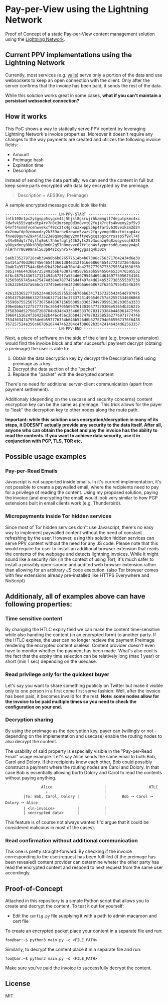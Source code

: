 # Pay-per-View using the Lightning Network
Proof of Concept of a static Pay-per-View content management solution using the [Lightning Network](https://lightning.network/).

## Current PPV implementations using the Lightning Network
Currently, most services (e.g. [yalls](https://yalls.org/)) serve only a portion of the data and use websockets to keep an open connection with the client. Only after the server confirms that the invoice has been paid, it sends the rest of the data.

While this solution works great in some cases, **what if you can't maintain a persistant websocket connection?**

## How it works
This PoC shows a way to statically serve PPV content by leveraging Lightning Network's invoice properties. Moreover it doesn't require any changes to the way payments are created and utilizes the following invoice fields:
* Amount
* Preimage hash
* Expiration time
* Description

Instead of sending the data partially, we can send the content in full but keep some parts encrypted with data key encrypted by the preimage.

> Description = AES(Key, Preimage)

A sample encrypted message could look like this:
```
----------------------- LN-PPV-START -----------------------
lntb100n1ps2y4gvpp5syqxv44j5hjsl8gsrwjrhkamnglf7degutpkmc4xc
7dwfvk555vqdxdtp4rv7n8x3mrsmp0d3m8vvt02fujk7rcfs4kwemy2pf5v3
64vft4snmfvcehwvekxf49zc2tx4grxuzxwpp556p4far5v630vexkzm2d24
dx2nmwfdp9zemwxdzy2k359arnv6zewce5vwzs2fgryvngdd6xztmtxap4xv
fnve88gurw29x4jd3523e8qsmgdapy2mmftye9gcqzpgxqrrsssp5f9xl74j
v44x05dqtr7dyltq8mkl7hhnfugtj43h2yts25v3wqazq9q8zqqyssql6228
y08yxdncy80kt838p0m6n2g57n0mqvvc67frlqh4yfyypnrsd6usaqeyn4pl
nl9rhrr86999nal563p84szcyhr57kn94gygssq4k30zv
------------------------------------------------------------
5a6b735279726c4b39496b6b676577614b4b67386c7563717042434d6e30
6a414a746d39674564654f3661384e312f616e6866465437724372644b6b
2b4b7a3577544c6b6d2b432b644b704f4b42757779377337553543636f50
3851746644366e7252492b6b7638724858765a6b594b5646533476595532
6f6c48754436747131494b572f7a534d6679546d694d6169775956754161
32565059745a4a75474d384e7877476d4f497a4d624b5377385555307238
536232642b7a6a6c5737456e6e4e34346b6a6e68672f6245795545546344
                          (...)
42613536527738523448305157552b6b766b63417157325543454d797975
495437546866332f30463271446c37337251496546757a52557534686868
75596b755256757367584836715656305a33637949795961302b365a3333
396e6b6a722f5777376c365470556937613030477370306e53654b31622b
2f58304d52756d7268704b634d433546653370783173384b446961472f66
39664151624f3642382b446c456c2b584374787832585262776971774748
753436347479554e6b597776334b646b526d6b3278794d665567376f6438
767257514e356c66706167447462304c4f38682b35424146434d62563357
----------------------- LN-PPV-END ------------------------
```

Next, a piece of software on the side of the client (e.g. browser extension) would find the invoice block and after successful payment decrypt (obtaing a preimage) the user is able to:
1. Obtain the data decryption key by decrypt the Description field using preimage as a key
2. Decrypt the data section of the "packet"
3. Replace the "packet" with the decrypted content

There's no need for additional server-client communication (apart from payment settlement). 

Additionaly (depending on the usecase and security concerns) content encryption key can be the same as preimage. This trick allows for the payer to "leak" the decryption key to other nodes along the route path.

**Important: while this solution uses encryption/decryption in many of its steps, it DOESN'T actually provide any security to the data itself. After all, anyone who can obtain the packet and pay the invoice has the ability to read the contents. If you want to achieve data security, use it in conjunction with PGP, TLS, TOR etc.**

## Possible usage examples

### Pay-per-Read Emails
Javascript is not supported inside emails. In it's current implementation, it's not possible to create a paywalled email, where the recipients need to pay for a privilege of reading the content. Using my proposed solution, paying the invoice (and encrypting the email) would look very similar to how PGP extensions built in email clients work (e.g. Thunderbird).

### Micropayments inside Tor hidden services
Since most of Tor hidden services don't use Javascript, there's no easy way to implement paywalled content without the need of constant refreshing by the user.
However, using this solution hidden services can serve PPV content without the need for any JS code. Please note that this would require for user to install an additional browser extension that reads the contents of the webpage and detects lightning invoices. While it might sound like a security risk (in the context of using Tor), it's much safer to install a possibly open-source and audited web browser extension rather than allowing for an arbitrary JS code execution. 
(also Tor browser comes with few extensions already pre-installed like HTTPS Everywhere and NoScript)

## Additionaly, all of examples above can have following properties:
### Time sensitive content
By changing the HTLC expiry field we can make the content time-sensitive while also handing the content (in an encrypted form) to another party. If the HTLC expires, the user can no longer recieve the payment Preimage rendering the encrypted content useless. Content provider doesn't even have to monitor whether the payment has been made.
What's also cool is the fact that the expiry time selection can be relatively long (max 1 year) or short (min 1 sec) depending on the usecase.

### Read privilege only for the quickest buyer
Let's say you want to share something publicly on Twitter but make it visible only to one person in a first come first serve fashion. Well, after the invoice has been paid, it becomes invalid for the rest. 
**Note: some nodes allow for the invoice to be paid multiple times so you need to check the configuration on your end.**

### Decryption sharing
By using the preimage as the decryption key, payer can (willingly or not - depending on the implementation and usecase) enable the routing nodes to also decrypt the content.

The usability of said property is especially visible in the "Pay-per-Read Email" usage example. Let's say Alice sends the same email to both Bob, Carol and Dolory. If the recipients know each other, Bob could possibly construct a payment where the routing nodes are Carol and Dolory. In that case Bob is essentially allowing borth Dolory and Carol to read the contents without paying anything.
```
                Alice                       |                   HTLC
                  ↓                         |               
        |To: Bob, Carol, Dolory |           |       Bob 🠖 Carol 🠖 Dolory 🠖 Alice
        | <ln-invoice>          |           |
        | <encrypted data>      |           |
```
This feature is of course not always wanted (I'd argue that it could be considered malicious in most of the cases). 

### Read confirmation without additional communication
This one is pretty straight-forward. By checking if the invoice corresponding to the user/request has been fulfilled (if the preimage has been revealed) content provider can determine wheter the other party has read the encrypted content and respond to next request from the same user accordingly.

## Proof-of-Concept
Attached in this repository is a simple Python script that allows you to create and decrypt the content. To test it out for yourself:
* Edit the `config.py` file supplying it with a path to admin macaroon and cert file

To create an encrypted packet place your content in a separate file and run:
```console
foo@bar:~$ python3 main.py -c <FILE_PATH>
```

Similarly, to decrypt the content place it in a separate file and run:
```console
foo@bar:~$ python3 main.py -d <FILE_PATH>
```
Make sure you've paid the invoice to successfully decrypt the content.

## License
MIT
